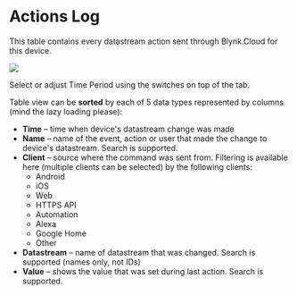 # Actions Log

This table contains every datastream action sent through Blynk.Cloud for this device.

![](https://user-images.githubusercontent.com/72824404/120805431-78d0c180-c54e-11eb-930c-41d139c948ef.png)

Select or adjust Time Period using the switches on top of the tab.

Table view can be **sorted** by each of 5 data types represented by columns \(mind the lazy loading please\):

* **Time** – time when device's datastream change was made
* **Name** – name of the event, action or user that made the change to device's datastream. Search is supported.
* **Client** – source where the command was sent from. Filtering is available here \(multiple clients can be selected\) by the following clients:
  * Android
  * iOS
  * Web
  * HTTPS API
  * Automation
  * Alexa
  * Google Home
  * Other
* **Datastream** – name of datastream that was changed. Search is supported \(names only, not IDs\)
* **Value** – shows the value that was set during last action. Search is supported.

